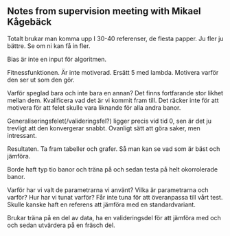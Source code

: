 

## Notes from supervision meeting with Mikael Kågebäck
Totalt brukar man komma upp I 30-40 referenser, de flesta papper. Ju fler ju bättre. Se om ni kan få in fler.

Bias är inte en input för algoritmen.

Fitnessfunktionen. Är inte motiverad. Ersätt 5 med lambda. Motivera varför den ser ut som den gör. 

Varför speglad bara och inte bara en annan? Det finns fortfarande stor likhet mellan dem. Kvalificera vad det är vi kommit fram till. Det räcker inte för att motivera för att felet skulle vara liknande för alla andra  banor.

Generaliseringsfelet(/valideringsfel?) ligger precis vid tid 0, sen är det ju trevligt att den konvergerar snabbt. Ovanligt sätt att göra saker, men intressant. 

Resultaten. Ta fram tabeller och grafer. Så man kan se vad som är bäst och jämföra.

Borde haft typ tio banor och träna på och sedan testa på helt okorrolerade banor. 

Varför har vi valt de parametrarna vi använt? Vilka är parametrarna och varför? Hur har vi tunat varför? Får inte tuna för att överanpassa till vårt test. Skulle kanske haft en referens att jämföra med en standardvariant. 

Brukar träna på en del av data, ha en valideringsdel för att jämföra med och och sedan utvärdera på en fräsch del.